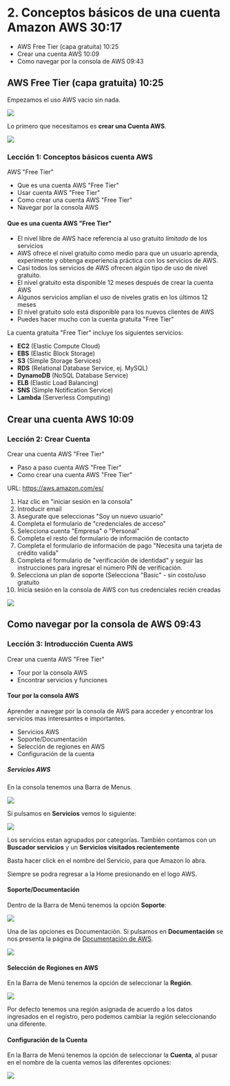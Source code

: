 # 2. Conceptos básicos de una cuenta Amazon AWS 30:17

* AWS Free Tier (capa gratuita) 10:25
* Crear una cuenta AWS 10:09
* Como navegar por la consola de AWS 09:43

## AWS Free Tier (capa gratuita) 10:25

Empezamos el uso AWS vacio sin nada.

<img src="images/c2/2-aws-1.png">

Lo primero que necesitamos es **crear una Cuenta AWS**.

<img src="images/c2/2-aws-2.png">

### Lección 1: Conceptos básicos cuenta AWS 

AWS "Free Tier"

* Que es una cuenta AWS "Free Tier"
* Usar cuenta AWS "Free Tier"
* Como crear una cuenta AWS "Free Tier"
* Navegar por la consola AWS

#### Que es una cuenta AWS "Free Tier"

* El nivel libre de AWS hace referencia al uso gratuito *limitado* de los servicios
* AWS ofrece el nivel gratuito como medio para que un usuario aprenda, experimente y obtenga experiencia práctica con los servicios de AWS.
* Casi todos los servicios de AWS ofrecen algún tipo de uso de nivel gratuito.
* El nivel gratuito esta disponible 12 meses después de crear la cuenta AWS
* Algunos servicios amplían el uso de niveles gratis en los últimos 12 meses
* El nivel gratuito solo está disponible para los nuevos clientes de AWS
* Puedes hacer mucho con la cuenta gratuita "Free Tier"

La cuenta gratuita "Free Tier" incluye los siguientes servicios:

* **EC2** (Elastic Compute Cloud)
* **EBS** (Elastic Block Storage)
* **S3** (Simple Storage Services)
* **RDS** (Relational Database Service, ej. MySQL)
* **DynamoDB** (NoSQL Database Service)
* **ELB** (Elastic Load Balancing)
* **SNS** (Simple Notification Service)
* **Lambda** (Serverless Computing)

## Crear una cuenta AWS 10:09

### Lección 2: Crear Cuenta

Crear una cuenta AWS "Free Tier"

* Paso a paso cuenta AWS "Free Tier"
* Como crear una cuenta AWS "Free Tier"

URL: https://aws.amazon.com/es/

1. Haz clic en "iniciar sesión en la consola"
2. Introducir email
3. Asegurate que seleccionas "Soy un nuevo usuario"
4. Completa el formulario de "credenciales de acceso"
5. Selecciona cuenta "Empresa" o "Personal"
6. Completa el resto del formulario de información de contacto
7. Completa el formulario de información de pago "Necesita una tarjeta de crédito valida"
8. Completa el formulario de "verificación de identidad" y seguir las instrucciones para ingresar el número PIN de verificación.
9. Selecciona un plan de soporte (Selecciona "Basic" - sin costo/uso gratuito 
10. Inicia sesión en la consola de AWS con tus credenciales recién creadas

<img src="images/c2/2-consola.png">

## Como navegar por la consola de AWS 09:43

### Lección 3: Introducción Cuenta AWS

Crear una cuenta AWS "Free Tier"

* Tour por la consola AWS
* Encontrar servicios y funciones

#### Tour por la consola AWS

Aprender a navegar por la consola de AWS para acceder y encontrar los servicios mas interesantes e importantes.

* Servicios AWS
* Soporte/Documentación
* Selección de regiones en AWS
* Configuración de la cuenta

##### Servicios AWS

En la consola tenemos una Barra de Menus.

<img src="images/c2/2-barra-navegacion.png">

Si pulsamos en **Servicios** vemos lo siguiente:

<img src="images/c2/2-servicios.png">

Los servicios estan agrupados por categorías. También contamos con un **Buscador servicios** y un **Servicios visitados recientemente**

Basta hacer click en el nombre del Servicio, para que Amazon lo abra.

Siempre se podra regresar a la Home presionando en el logo AWS.

#### Soporte/Documentación

Dentro de la Barra de Menú tenemos la opción **Soporte**:

<img src="images/c2/2-soporte.png"> 

Una de las opciones es Documentación. Si pulsamos en **Documentación** se nos presenta la página de [Documentación de AWS](https://docs.aws.amazon.com/index.html).

<img src="images/c2/2-documentacion.png">

#### Selección de Regiones en AWS

En la Barra de Menú tenemos la opción de seleccionar la **Región**.

<img src="images/c2/2-regiones.png">

Por defecto tenemos una región asignada de acuerdo a los datos ingresados en el registro, pero podemos cambiar la región seleccionando una diferente.

#### Configuración de la Cuenta

En la Barra de Menú tenemos la opción de seleccionar la **Cuenta**, al pusar en el nombre de la cuenta vemos las diferentes opciones:

<img src="images/c2/2-cuenta.png">


